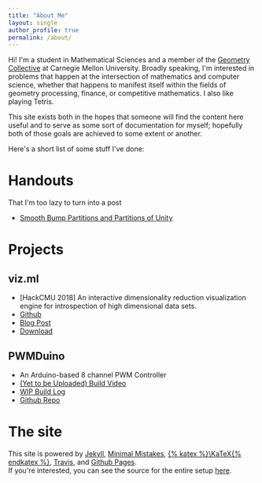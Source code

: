 ```yaml
---
title: "About Me"
layout: single
author_profile: true
permalink: /about/
---
```

Hi! 
I'm a student in Mathematical Sciences and a member of the [Geometry Collective](http://geometry.cs.cmu.edu/) at Carnegie Mellon University.
Broadly speaking, I'm interested in problems that happen at the intersection of mathematics and computer science, whether that happens to manifest itself within the fields of geometry processing, finance, or competitive mathematics.
I also like playing Tetris.

This site exists both in the hopes that someone will find the content here useful and to serve as some sort of documentation for myself; hopefully both of those goals are achieved to some extent or another.

Here's a short list of some stuff I've done:
# Handouts 
That I'm too lazy to turn into a post
- [Smooth Bump Partitions and Partitions of Unity](../assets/MSAnalysisSeminar.pdf) 
# Projects
## viz.ml
- [HackCMU 2018] An interactive dimensionality reduction visualization engine for introspection of high dimensional data sets.
- [Github](https://github.com/TheNumbat/viz.ml)
- [Blog Post](../viz.ml) 
- [Download](https://github.com/TheNumbat/viz.ml/releases)

## PWMDuino
- An Arduino-based 8 channel PWM Controller
- [(Yet to be Uploaded) Build Video](#)
- [WIP Build Log](../tags/controller-build-log/)
- [Github Repo](https://github.com/elu00/PWMduino)

# The site
This site is powered by [Jekyll](https://jekyllrb.com/), [Minimal Mistakes](https://mademistakes.com/work/minimal-mistakes-jekyll-theme/), [{% katex %}\KaTeX{% endkatex %}](https://katex.org/), [Travis](https://travis-ci.org/), and [Github Pages](https://pages.github.com/).  
If you're interested, you can see the source for the entire setup [here](https://github.com/elu00/blog-src). 
